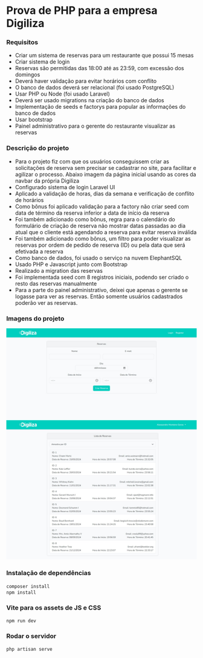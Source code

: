 # Prova de PHP para a empresa Digiliza

### Requisitos
* Criar um sistema de reservas para um restaurante que possui 15 mesas
* Criar sistema de login
* Reservas são permitidas das 18:00 até as 23:59, com excessão dos domingos
* Deverá haver validação para evitar horários com conflito
* O banco de dados deverá ser relacional (foi usado PostgreSQL)
* Usar PHP ou Node (foi usado Laravel)
* Deverá ser usado migrations na criação do banco de dados
* Implementação de seeds e factorys para popular as informações do banco de dados
* Usar bootstrap
* Painel administrativo para o gerente do restaurante visualizar as reservas

### Descrição do projeto
* Para o projeto fiz com que os usuários conseguissem criar as solicitações de reserva sem precisar se cadastrar no site, para facilitar e agilizar o processo.
Abaixo imagem da página inicial usando as cores da navbar da própria Digiliza
* Configurado sistema de login Laravel UI
* Aplicado a validação de horas, dias da semana e verificação de conflito de horários
* Como bônus foi aplicado validação para a factory não criar seed com data de término da reserva inferior a data de início da reserva
* Foi também adicionado como bônus, regra para o calendário do formulário de criação de reserva não mostrar datas passadas ao dia atual que o cliente está agendando a reserva para evitar reserva inválida
* Foi também adicionado como bônus, um filtro para poder visualizar as reservas por ordem de pedido de reserva (ID) ou pela data que será efetivada a reserva
* Como banco de dados, foi usado o serviço na nuvem ElephantSQL
* Usado PHP e Javascript junto com Bootstrap
* Realizado a migration das reservas
* Foi implementada seed com 8 registros iniciais, podendo ser criado o resto das reservas manualmente
* Para a parte do painel administrativo, deixei que apenas o gerente se logasse para ver as reservas. Então somente usuários cadastrados poderão ver as reservas.



### Imagens do projeto
![Index](https://github.com/AlessandroGeras/digiliza/blob/master/public/images/Index.jpeg)
![Reservas](https://github.com/AlessandroGeras/digiliza/blob/master/public/images/Reservas.jpeg)



### Instalação de dependências
```
composer install
npm install
```

### Vite para os assets de JS e CSS
```
npm run dev
```


### Rodar o servidor
```
php artisan serve
```
